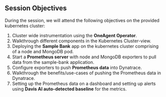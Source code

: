 ## Session Objectives
During the session, we will attend the following objectives on the provided kubernetes cluster:
1. Cluster wide instrumentation using the **OneAgent Operator**.
1. Walkthrough different components in the Kubernetes Cluster-view.
1. Deploying the **Sample Bank** app on the kubernetes cluster comprising of a node and MongoDB pod.
1. Start a **Prometheus server** with node and MongoDB exporters to pull data from the sample-bank application.
1. Configure exporters to push **Prometheus data** into Dynatrace.
1. Walkthrough the benefits/use-cases of pushing the Prometheus data in Dynatrace.
1. Setting up the Prometheus data on a dashboard and setting up alerts using **Davis AI auto-detected baseline** for the metrics.

<!-- ------------------------ -->
